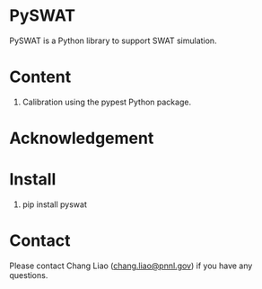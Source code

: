 # PySWAT
PySWAT is a Python library to support SWAT simulation.

# Content

1.  Calibration using the pypest Python package.


# Acknowledgement


# Install
1. pip install pyswat


# Contact
Please contact Chang Liao (chang.liao@pnnl.gov) if you have any questions.


